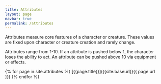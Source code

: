 ```yaml
---
title: Attributes
layout: page
navbar: true
permalink: /attributes
---
```


Attributes measure core features of a character or creature. These values are fixed upon character or creature creation and rarely change.

Attributes range from 1-10. If an attribute is pushed below 1, the character loses the ability to act. An attribute can be pushed above 10 via equipment or effects.


{% for page in site.attributes %}
[{{page.title}}]({{site.baseurl}}{{ page.url }})
{% endfor %}

